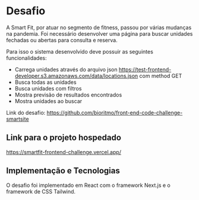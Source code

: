 # Desafio

A Smart Fit, por atuar no segmento de fitness, passou por várias mudanças na pandemia. Foi necessário desenvolver uma página para buscar unidades fechadas ou abertas para consulta e reserva.

Para isso o sistema desenvolvido deve possuir as seguintes funcionalidades: 

- Carrega unidades através do arquivo json https://test-frontend-developer.s3.amazonaws.com/data/locations.json com method GET
- Busca todas as unidades
- Busca unidades com filtros
- Mostra previsão de resultados encontrados
- Mostra unidades ao buscar

Link do desafio: https://github.com/bioritmo/front-end-code-challenge-smartsite

## Link para o projeto hospedado

https://smartfit-frontend-challenge.vercel.app/

## Implementação e Tecnologias

O desafio foi implementado em React com o framework Next.js e o framework de CSS Tailwind.
